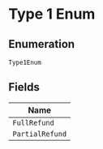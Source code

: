 
# Type 1 Enum

## Enumeration

`Type1Enum`

## Fields

| Name |
|  --- |
| `FullRefund` |
| `PartialRefund` |

